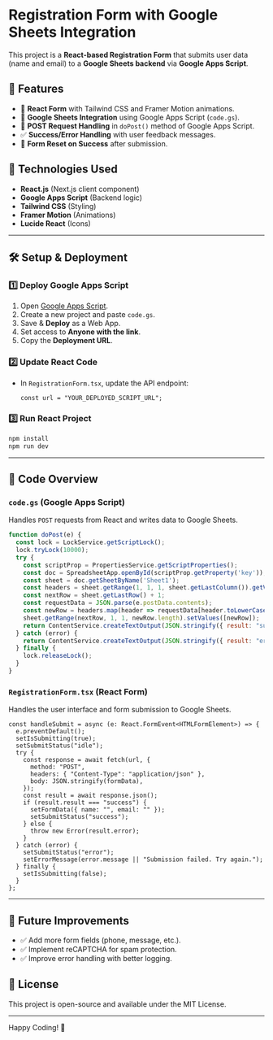 # Registration Form with Google Sheets Integration

This project is a **React-based Registration Form** that submits user data (name and email) to a **Google Sheets backend** via **Google Apps Script**.

## 🚀 Features
- 🌟 **React Form** with Tailwind CSS and Framer Motion animations.
- 🔄 **Google Sheets Integration** using Google Apps Script (`code.gs`).
- 📡 **POST Request Handling** in `doPost()` method of Google Apps Script.
- ✅ **Success/Error Handling** with user feedback messages.
- 🔄 **Form Reset on Success** after submission.

## 📌 Technologies Used
- **React.js** (Next.js client component)
- **Google Apps Script** (Backend logic)
- **Tailwind CSS** (Styling)
- **Framer Motion** (Animations)
- **Lucide React** (Icons)

---

## 🛠️ Setup & Deployment

### 1️⃣ Deploy Google Apps Script
1. Open [Google Apps Script](https://script.google.com/).
2. Create a new project and paste `code.gs`.
3. Save & **Deploy** as a Web App.
4. Set access to **Anyone with the link**.
5. Copy the **Deployment URL**.

### 2️⃣ Update React Code
- In `RegistrationForm.tsx`, update the API endpoint:
  ```tsx
  const url = "YOUR_DEPLOYED_SCRIPT_URL";
  ```

### 3️⃣ Run React Project
```bash
npm install
npm run dev
```

---

## 📝 Code Overview

### `code.gs` (Google Apps Script)
Handles `POST` requests from React and writes data to Google Sheets.

```javascript
function doPost(e) {
  const lock = LockService.getScriptLock();
  lock.tryLock(10000);
  try {
    const scriptProp = PropertiesService.getScriptProperties();
    const doc = SpreadsheetApp.openById(scriptProp.getProperty('key'));
    const sheet = doc.getSheetByName('Sheet1');
    const headers = sheet.getRange(1, 1, 1, sheet.getLastColumn()).getValues()[0];
    const nextRow = sheet.getLastRow() + 1;
    const requestData = JSON.parse(e.postData.contents);
    const newRow = headers.map(header => requestData[header.toLowerCase()] || '');
    sheet.getRange(nextRow, 1, 1, newRow.length).setValues([newRow]);
    return ContentService.createTextOutput(JSON.stringify({ result: "success" })).setMimeType(ContentService.MimeType.JSON);
  } catch (error) {
    return ContentService.createTextOutput(JSON.stringify({ result: "error", error: error.toString() })).setMimeType(ContentService.MimeType.JSON);
  } finally {
    lock.releaseLock();
  }
}
```

### `RegistrationForm.tsx` (React Form)
Handles the user interface and form submission to Google Sheets.

```tsx
const handleSubmit = async (e: React.FormEvent<HTMLFormElement>) => {
  e.preventDefault();
  setIsSubmitting(true);
  setSubmitStatus("idle");
  try {
    const response = await fetch(url, {
      method: "POST",
      headers: { "Content-Type": "application/json" },
      body: JSON.stringify(formData),
    });
    const result = await response.json();
    if (result.result === "success") {
      setFormData({ name: "", email: "" });
      setSubmitStatus("success");
    } else {
      throw new Error(result.error);
    }
  } catch (error) {
    setSubmitStatus("error");
    setErrorMessage(error.message || "Submission failed. Try again.");
  } finally {
    setIsSubmitting(false);
  }
};
```

---

## 🎯 Future Improvements
- ✅ Add more form fields (phone, message, etc.).
- ✅ Implement reCAPTCHA for spam protection.
- ✅ Improve error handling with better logging.

## 📜 License
This project is open-source and available under the MIT License.

---

Happy Coding! 🚀

